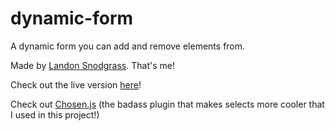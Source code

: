 # dynamic-form
A dynamic form you can add and remove elements from.

Made by [Landon Snodgrass](http://landonsnodgrass.com). That's me!

Check out the live version [here](http://dynamicform.landonsnodgrass.com/dynamic-form/index.html)!


Check out [Chosen.js](https://harvesthq.github.io/chosen/) (the badass plugin that makes selects more cooler that I used in this project!) 
